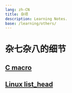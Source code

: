 ```yaml
---
lang: zh-CN
title: 杂项
description: Learning Notes.
base: /learning/others/
---
```

# 杂七杂八的细节

## [C macro](./c-macro.md)

## [Linux list_head](./linux-list-head.md)
